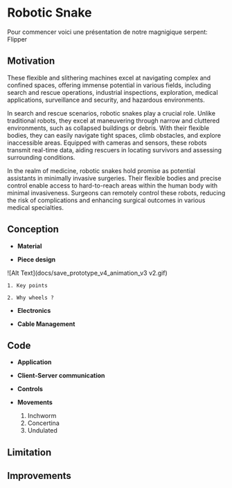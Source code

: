 # Robotic Snake
Pour commencer voici une présentation de notre magnigique serpent: Flipper
## Motivation 
  These flexible and slithering machines excel at navigating complex and confined spaces, offering immense potential in various fields, including search and rescue operations, industrial inspections, exploration, medical applications, surveillance and security, and hazardous environments.

In search and rescue scenarios, robotic snakes play a crucial role. Unlike traditional robots, they excel at maneuvering through narrow and cluttered environments, such as collapsed buildings or debris. With their flexible bodies, they can easily navigate tight spaces, climb obstacles, and explore inaccessible areas. Equipped with cameras and sensors, these robots transmit real-time data, aiding rescuers in locating survivors and assessing surrounding conditions.

In the realm of medicine, robotic snakes hold promise as potential assistants in minimally invasive surgeries. Their flexible bodies and precise control enable access to hard-to-reach areas within the human body with minimal invasiveness. Surgeons can remotely control these robots, reducing the risk of complications and enhancing surgical outcomes in various medical specialties.

## Conception
  - **Material**

  - **Piece design**




    
![Alt Text](docs/save_prototype_v4_animation_v3 v2.gif)

    1. Key points

    2. Why wheels ?

  - **Electronics**

  - **Cable Management**
 ## Code
  - **Application**

  - **Client-Server communication**

  - **Controls**

  - **Movements**
    1. Inchworm
    2. Concertina
    3. Undulated
 
## Limitation

## Improvements


